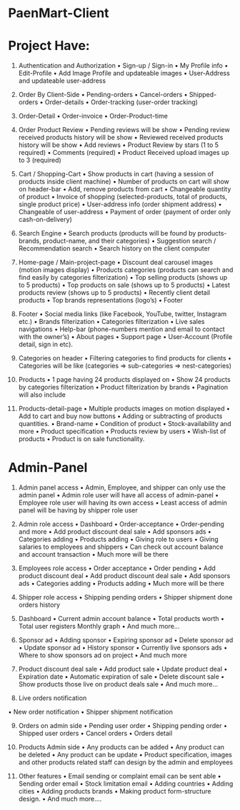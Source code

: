 # PaenMart-Client

# Project Have:

1.	Authentication and Authorization
•	Sign-up / Sign-in
•	My Profile info
•	Edit-Profile
•	Add Image Profile and updateable images
•	User-Address and updateable user-address
2.	Order By Client-Side
•	Pending-orders
•	Cancel-orders
•	Shipped-orders
•	Order-details
•	Order-tracking (user-order tracking)

3.	Order-Detail
•	Order-invoice
•	Order-Product-time

4.	Order Product Review
•	Pending reviews will be show
•	Pending review received products history will be show 
•	Reviewed received products history will be show 
•	Add reviews
•	Product Review by stars (1 to 5 required)
•	Comments (required)
•	Product Received upload images up to 3 (required)

5.	Cart / Shopping-Cart
•	Show products in cart (having a session of products inside client machine)
•	Number of products on cart will show on header-bar
•	Add, remove products from cart
•	Changeable quantity of product
•	Invoice of shopping (selected-products, total of products, single product price)
•	User-address info (order shipment address)
•	Changeable of user-address
•	Payment of order (payment of order only cash-on-delivery)

6.	Search Engine
•	Search products (products will be found by products-brands, product-name, and their categories)
•	Suggestion search / Recommendation search
•	Search history on the client computer

7.	Home-page / Main-project-page
•	Discount deal carousel images (motion images display)
•	Products categories (products can search and find easily by categories filterization)
•	Top selling products (shows up to 5 products)
•	Top products on sale (shows up to 5 products)
•	Latest products review (shows up to 5 products)
•	Recently client detail products
•	Top brands representations (logo’s)
•	Footer 

8.	Footer
•	Social media links (like Facebook, YouTube, twitter, Instagram etc.)
•	Brands filterization
•	Categories filterization
•	Live sales navigations
•	Help-bar (phone-numbers mention and email to contact with the owner’s)
•	About pages
•	Support page
•	User-Account (Profile detail, sign in etc).

9.	Categories on header
•	Filtering categories to find products for clients
•	Categories will be like (categories => sub-categories => nest-categories)

10.	Products 
•	1 page having 24 products displayed on 
•	Show 24 products by categories filterization
•	Product filterization by brands
•	Pagination will also include

11.	Products-detail-page
•	Multiple products images on motion displayed
•	Add to cart and buy now buttons
•	Adding or subtracting of products quantities.
•	Brand-name
•	Condition of product
•	Stock-availability and more
•	Product specification
•	Products review by users
•	Wish-list of products
•	Product is on sale functionality. 


# Admin-Panel

1.	Admin panel access
•	Admin, Employee, and shipper can only use the admin panel
•	Admin role user will have all access of admin-panel
•	Employee role user will having its own access
•	Least access of admin panel will be having by shipper role user

2.	Admin role access
•	Dashboard
•	Order-acceptance
•	Order-pending and more
•	Add product discount deal sale
•	Add sponsors ads
•	Categories adding
•	Products adding
•	Giving role to users
•	Giving salaries to employees and shippers
•	Can check out account balance and account transaction
•	Much more will be there

3.	Employees role access
•	Order acceptance 
•	Order pending
•	Add product discount deal
•	Add product discount deal sale
•	Add sponsors ads
•	Categories adding
•	Products adding
•	Much more will be there

4.	Shipper role access
•	Shipping pending orders
•	Shipper shipment done orders history

5.	Dashboard
•	Current admin account balance
•	Total products worth
•	Total user registers
Monthly graph
•	And much more…

6.	Sponsor ad
•	Adding sponsor 
•	Expiring sponsor ad
•	Delete sponsor ad
•	Update sponsor ad
•	History sponsor
•	Currently live sponsors ads
•	Where to show sponsors ad on project
•	And much more

7.	Product discount deal sale
•	Add product sale
•	Update product deal
•	Expiration date
•	Automatic expiration of sale
•	Delete discount sale
•	Show products those live on product deals sale
•	And much more…

8.	Live orders notification
 
•	New order notification
•	Shipper shipment notification

9.	Orders on admin side
•	Pending user order
•	Shipping pending order
•	Shipped user orders
•	Cancel orders
•	Orders detail

10.	Products Admin side
•	Any products can be added
•	Any product can be deleted
•	Any product can be update
•	Product specification, images and other products related staff can design by the admin and employees

11.	Other features
•	Email sending or complaint email can be sent able
•	Sending order email
•	Stock limitation email
•	Adding countries
•	Adding cities
•	Adding products brands
•	Making product form-structure design.
•	And much more….

